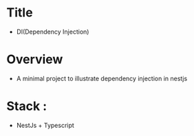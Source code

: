 # Title 
- DI(Dependency Injection)
# Overview 
- A minimal project to illustrate dependency injection in nestjs
# Stack : 
- NestJs + Typescript
